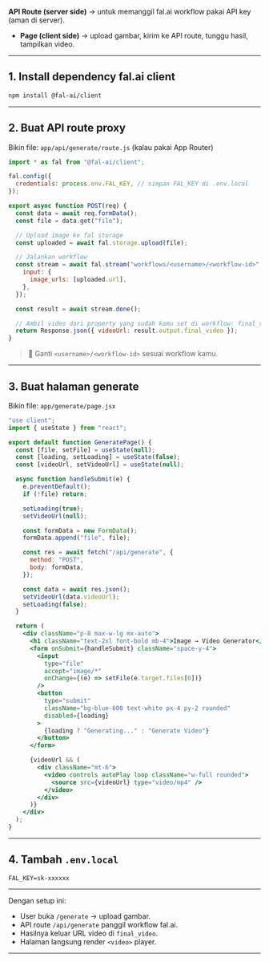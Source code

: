  **API Route (server side)** → untuk memanggil fal.ai workflow pakai API key (aman di server).
* **Page (client side)** → upload gambar, kirim ke API route, tunggu hasil, tampilkan video.

---

## 1. Install dependency fal.ai client

```bash
npm install @fal-ai/client
```

---

## 2. Buat API route proxy

Bikin file: `app/api/generate/route.js` (kalau pakai App Router)

```js
import * as fal from "@fal-ai/client";

fal.config({
  credentials: process.env.FAL_KEY, // simpan FAL_KEY di .env.local
});

export async function POST(req) {
  const data = await req.formData();
  const file = data.get("file");

  // Upload image ke fal storage
  const uploaded = await fal.storage.upload(file);

  // Jalankan workflow
  const stream = await fal.stream("workflows/<username>/<workflow-id>", {
    input: {
      image_urls: [uploaded.url], 
    },
  });

  const result = await stream.done();

  // Ambil video dari property yang sudah kamu set di workflow: final_video
  return Response.json({ videoUrl: result.output.final_video });
}
```

> 🔑 Ganti `<username>/<workflow-id>` sesuai workflow kamu.

---

## 3. Buat halaman generate

Bikin file: `app/generate/page.jsx`

```jsx
"use client";
import { useState } from "react";

export default function GeneratePage() {
  const [file, setFile] = useState(null);
  const [loading, setLoading] = useState(false);
  const [videoUrl, setVideoUrl] = useState(null);

  async function handleSubmit(e) {
    e.preventDefault();
    if (!file) return;

    setLoading(true);
    setVideoUrl(null);

    const formData = new FormData();
    formData.append("file", file);

    const res = await fetch("/api/generate", {
      method: "POST",
      body: formData,
    });

    const data = await res.json();
    setVideoUrl(data.videoUrl);
    setLoading(false);
  }

  return (
    <div className="p-8 max-w-lg mx-auto">
      <h1 className="text-2xl font-bold mb-4">Image → Video Generator</h1>
      <form onSubmit={handleSubmit} className="space-y-4">
        <input
          type="file"
          accept="image/*"
          onChange={(e) => setFile(e.target.files[0])}
        />
        <button
          type="submit"
          className="bg-blue-600 text-white px-4 py-2 rounded"
          disabled={loading}
        >
          {loading ? "Generating..." : "Generate Video"}
        </button>
      </form>

      {videoUrl && (
        <div className="mt-6">
          <video controls autoPlay loop className="w-full rounded">
            <source src={videoUrl} type="video/mp4" />
          </video>
        </div>
      )}
    </div>
  );
}
```

---

## 4. Tambah `.env.local`

```env
FAL_KEY=sk-xxxxxx
```

---

Dengan setup ini:

* User buka `/generate` → upload gambar.
* API route `/api/generate` panggil workflow fal.ai.
* Hasilnya keluar URL video di `final_video`.
* Halaman langsung render `<video>` player.

---

